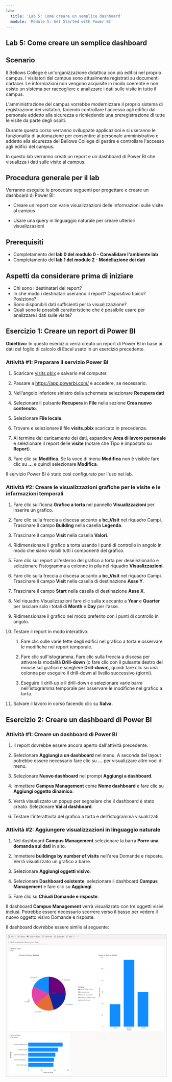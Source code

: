 ```yaml
---
lab:
  title: 'Lab 5: Come creare un semplice dashboard'
  module: 'Module 5: Get Started with Power BI'
---
```


## <a name="lab-5-how-to-build-a-simple-dashboard"></a>Lab 5: Come creare un semplice dashboard

## <a name="scenario"></a>Scenario

Il Bellows College è un'organizzazione didattica con più edifici nel proprio campus. I visitatori del campus sono attualmente registrati su documenti cartacei. Le informazioni non vengono acquisite in modo coerente e non esiste un sistema per raccogliere e analizzare i dati sulle visite in tutto il campus.

L'amministrazione del campus vorrebbe modernizzare il proprio sistema di registrazione dei visitatori, facendo controllare l'accesso agli edifici dal personale addetto alla sicurezza e richiedendo una preregistrazione di tutte le visite da parte degli ospiti.

Durante questo corso verranno sviluppate applicazioni e si useranno le funzionalità di automazione per consentire al personale amministrativo e addetto alla sicurezza del Bellows College di gestire e controllare l'accesso agli edifici del campus.

In questo lab verranno creati un report e un dashboard di Power BI che visualizza i dati sulle visite al campus.

## <a name="high-level-lab-steps"></a>Procedura generale per il lab

Verranno eseguite le procedure seguenti per progettare e creare un dashboard di Power BI:

-   Creare un report con varie visualizzazioni delle informazioni sulle visite al campus

-   Usare una query in linguaggio naturale per creare ulteriori visualizzazioni

## <a name="prerequisites"></a>Prerequisiti

- Completamento del **lab 0 del modulo 0 - Convalidare l'ambiente lab**
- Completamento del **lab 1 del modulo 2 - Modellazione dei dati**

## <a name="things-to-consider-before-you-begin"></a>Aspetti da considerare prima di iniziare

-   Chi sono i destinatari del report?
-   In che modo i destinatari useranno il report? Dispositivo tipico? Posizione?
-   Sono disponibili dati sufficienti per la visualizzazione?
-   Quali sono le possibili caratteristiche che è possibile usare per analizzare i dati sulle visite?

## <a name="exercise-1-create-power-bi-report"></a>Esercizio 1: Creare un report di Power BI

**Obiettivo:** In questo esercizio verrà creato un report di Power BI in base ai dati del foglio di calcolo di Excel usato in un esercizio precedente.

### <a name="task-1-prepare-power-bi-service"></a>Attività \#1: Preparare il servizio Power BI

1.  Scaricare [visits.pbix](https://github.com/MicrosoftLearning/PL-900-Microsoft-Power-Platform-Fundamentals/raw/master/Allfiles/visits.pbix) e salvarlo nel computer.

2.  Passare a <https://app.powerbi.com/> e accedere, se necessario.

3.  Nell'angolo inferiore sinistro della schermata selezionare **Recupera dati**

4.  Selezionare il pulsante **Recupera** in **File** nella sezione **Crea nuovo contenuto**.

5.  Selezionare **File locale**.

6.  Trovare e selezionare il file **visits.pbix** scaricato in precedenza.

7.  Al termine del caricamento dei dati, espandere **Area di lavoro personale** e selezionare il report delle **visite** (notare che Tipo è impostato su **Report**).

8.  Fare clic su **Modifica**. Se la voce di menu **Modifica** non è visibile fare clic su **...** e quindi selezionare **Modifica**.

Il servizio Power BI è stato così configurato per l'uso nei lab.

### <a name="task-2-create-chart-and-time-visualizations"></a>Attività \#2: Creare le visualizzazioni grafiche per le visite e le informazioni temporali

1.  Fare clic sull'icona **Grafico a torta** nel pannello **Visualizzazioni** per inserire un grafico.

2.  Fare clic sulla freccia a discesa accanto a **bc_Visit** nel riquadro Campi. Trascinare il campo **Building** nella casella **Legenda**.

3.  Trascinare il campo **Visit** nella casella **Valori**.

4.  Ridimensionare il grafico a torta usando i punti di controllo in angolo in modo che siano visibili tutti i componenti del grafico.

5.  Fare clic sul report all'esterno del grafico a torta per deselezionarlo e selezionare l'istogramma a colonne in pila nel riquadro **Visualizzazioni**.

6.  Fare clic sulla freccia a discesa accanto a **bc_Visit** nel riquadro Campi. Trascinare il campo **Visit** nella casella di destinazione **Asse Y**.

7.  Trascinare il campo **Start** nella casella di destinazione **Asse X**.

8.  Nel riquadro Visualizzazioni fare clic sulla **x** accanto a **Year** e **Quarter** per lasciare solo i totali di **Month** e **Day** per l'asse.

9.  Ridimensionare il grafico nel modo preferito con i punti di controllo in angolo.

10. Testare il report in modo interattivo:

    1.  Fare clic sulle varie fette degli edifici nel grafico a torta e osservare le modifiche nel report temporale.

    2.  Fare clic sull'istogramma. Fare clic sulla freccia a discesa per attivare la modalità **Drill-down** (o fare clic con il pulsante destro del mouse sul grafico e scegliere **Drill-down**), quindi fare clic su una colonna per eseguire il drill-down al livello successivo (giorni).

    3.  Eseguire il drill-up e il drill-down e selezionare varie barre nell'istogramma temporale per osservare le modifiche nel grafico a torta.

11. Salvare il lavoro in corso facendo clic su **Salva**.

## <a name="exercise-2-create-power-bi-dashboard"></a>Esercizio 2: Creare un dashboard di Power BI

### <a name="task-1-create-power-bi-dashboard"></a>Attività \#1: Creare un dashboard di Power BI

1.  Il report dovrebbe essere ancora aperto dall'attività precedente.

2.  Selezionare **Aggiungi a un dashboard** nel menu. A seconda del layout potrebbe essere necessario fare clic su **...** per visualizzare altre voci di menu.

3.  Selezionare **Nuovo dashboard** nel prompt **Aggiungi a dashboard**.

4.  Immettere **Campus Management** come **Nome dashboard** e fare clic su **Aggiungi oggetto dinamico**.

5.  Verrà visualizzato un popup per segnalare che il dashboard è stato creato. Selezionare **Vai al dashboard**.

6.  Testare l'interattività del grafico a torta e dell'istogramma visualizzati.

### <a name="task-2-add-visualizations-using-natural-language"></a>Attività \#2: Aggiungere visualizzazioni in linguaggio naturale

1.  Nel dashboard **Campus Management** selezionare la barra **Porre una domanda sui dati** in alto.

2.  Immettere **buildings by number of visits** nell'area Domande e risposte. Verrà visualizzato un grafico a barre.

3.  Selezionare **Aggiungi oggetti visivo**.

4.  Selezionare **Dashboard esistente**, selezionare il dashboard **Campus Management** e fare clic su **Aggiungi**.

5.  Fare clic su **Chiudi Domande e risposte**.

Il dashboard **Campus Management** verrà visualizzato con tre oggetti visivi inclusi. Potrebbe essere necessario scorrere verso il basso per vedere il nuovo oggetto visivo Domande e risposte.

Il dashboard dovrebbe essere simile al seguente:

![](media/5-powerbi-result.png)
